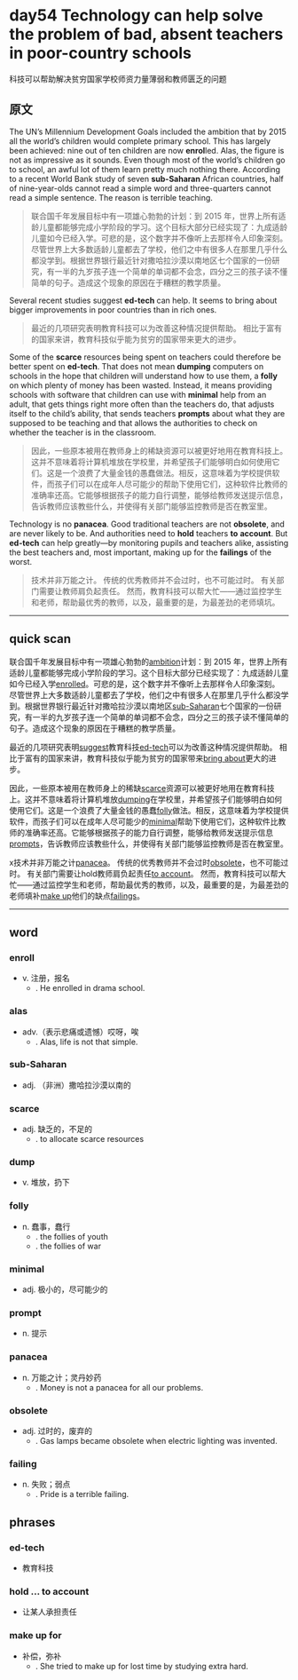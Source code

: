 # day54 Technology can help solve the problem of bad, absent teachers in poor-country schools
科技可以帮助解决贫穷国家学校师资力量薄弱和教师匮乏的问题
## 原文

The UN’s Millennium Development Goals included the ambition that by 2015 all the world’s children would complete primary school. This has largely been achieved: nine out of ten children are now **enrol**led. Alas, the figure is not as impressive as it sounds. Even though most of the world’s children go to school, an awful lot of them learn pretty much nothing there. According to a recent World Bank study of seven **sub-Saharan** African countries, half of nine-year-olds cannot read a simple word and three-quarters cannot read a simple sentence. The reason is terrible teaching.
> 联合国千年发展目标中有一项雄心勃勃的计划：到 2015 年，世界上所有适龄儿童都能够完成小学阶段的学习。这个目标大部分已经实现了：九成适龄儿童如今已经入学。可悲的是，这个数字并不像听上去那样令人印象深刻。 尽管世界上大多数适龄儿童都去了学校，他们之中有很多人在那里几乎什么都没学到。根据世界银行最近针对撒哈拉沙漠以南地区七个国家的一份研究，有一半的九岁孩子连一个简单的单词都不会念，四分之三的孩子读不懂简单的句子。造成这个现象的原因在于糟糕的教学质量。


Several recent studies suggest **ed-tech** can help. It seems to bring about bigger improvements in poor countries than in rich ones.
> 最近的几项研究表明教育科技可以为改善这种情况提供帮助。 相比于富有的国家来讲，教育科技似乎能为贫穷的国家带来更大的进步。


Some of the **scarce** resources being spent on teachers could therefore be better spent on **ed-tech**. That does not mean **dumping** computers on schools in the hope that children will understand how to use them, a **folly** on which plenty of money has been wasted. Instead, it means providing schools with software that children can use with **minimal** help from an adult, that gets things right more often than the teachers do, that adjusts itself to the child’s ability, that sends teachers **prompts** about what they are supposed to be teaching and that allows the authorities to check on whether the teacher is in the classroom.
> 因此，一些原本被用在教师身上的稀缺资源可以被更好地用在教育科技上。这并不意味着将计算机堆放在学校里，并希望孩子们能够明白如何使用它们。这是一个浪费了大量金钱的愚蠢做法。相反，这意味着为学校提供软件，而孩子们可以在成年人尽可能少的帮助下使用它们，这种软件比教师的准确率还高。它能够根据孩子的能力自行调整，能够给教师发送提示信息，告诉教师应该教些什么，并使得有关部门能够监控教师是否在教室里。


Technology is no **panacea**. Good traditional teachers are not **obsolete**, and are never likely to be. And authorities need to **hold** teachers **to** **account**. But **ed-tech** can help greatly—by monitoring pupils and teachers alike, assisting the best teachers and, most important, making up for the **failings** of the worst.
> 技术并非万能之计。 传统的优秀教师并不会过时，也不可能过时。 有关部门需要让教师肩负起责任。 然而，教育科技可以帮大忙——通过监控学生和老师，帮助最优秀的教师，以及，最重要的是，为最差劲的老师填坑。

----
## quick scan

联合国千年发展目标中有一项雄心勃勃的<u>ambition</u>计划：到 2015 年，世界上所有适龄儿童都能够完成小学阶段的学习。这个目标大部分已经实现了：九成适龄儿童如今已经入学<u>enrolled</u>。可悲的是，这个数字并不像听上去那样令人印象深刻。 尽管世界上大多数适龄儿童都去了学校，他们之中有很多人在那里几乎什么都没学到。根据世界银行最近针对撒哈拉沙漠以南地区<u>sub-Saharan</u>七个国家的一份研究，有一半的九岁孩子连一个简单的单词都不会念，四分之三的孩子读不懂简单的句子。造成这个现象的原因在于糟糕的教学质量。


最近的几项研究表明<u>suggest</u>教育科技<u>ed-tech</u>可以为改善这种情况提供帮助。 相比于富有的国家来讲，教育科技似乎能为贫穷的国家带来<u>bring about</u>更大的进步。

因此，一些原本被用在教师身上的稀缺<u>scarce</u>资源可以被更好地用在教育科技上。这并不意味着将计算机堆放<u>dumping</u>在学校里，并希望孩子们能够明白如何使用它们。这是一个浪费了大量金钱的愚蠢<u>folly</u>做法。相反，这意味着为学校提供软件，而孩子们可以在成年人尽可能少的<u>minimal</u>帮助下使用它们，这种软件比教师的准确率还高。它能够根据孩子的能力自行调整，能够给教师发送提示信息<u>prompts</u>，告诉教师应该教些什么，并使得有关部门能够监控教师是否在教室里。

x技术并非万能之计<u>panacea</u>。 传统的优秀教师并不会过时<u>obsolete</u>，也不可能过时。 有关部门需要让hold教师肩负起责任<u>to account</u>。 然而，教育科技可以帮大忙——通过监控学生和老师，帮助最优秀的教师，以及，最重要的是，为最差劲的老师填补<u>make up</u>他们的缺点<u>failings</u>。

----

## word
### enroll
* v. 注册，报名
    * . He enrolled in drama school.
### alas
* adv.（表示悲痛或遗憾）哎呀，唉
    * . Alas, life is not that simple.
### sub-Saharan
* adj. （非洲）撒哈拉沙漠以南的
### scarce
* adj. 缺乏的，不足的
    * . to allocate scarce resources
### dump
* v. 堆放，扔下
### folly
* n. 蠢事，蠢行
    * . the follies of youth
    * . the follies of war
### minimal
* adj. 极小的，尽可能少的
### prompt
* n. 提示
### panacea
* n. 万能之计；灵丹妙药
    * . Money is not a panacea for all our problems.
### obsolete
* adj. 过时的，废弃的
    * . Gas lamps became obsolete when electric lighting was invented.
### failing
* n. 失败；弱点
    * . Pride is a terrible failing.
## phrases
### ed-tech
* 教育科技
### hold ... to account
* 让某人承担责任
### make up for
* 补偿，弥补
    * . She tried to make up for lost time by studying extra hard.
